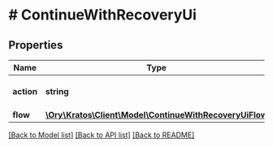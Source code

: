 # # ContinueWithRecoveryUi

## Properties

Name | Type | Description | Notes
------------ | ------------- | ------------- | -------------
**action** | **string** | Action will always be &#x60;show_recovery_ui&#x60; show_recovery_ui ContinueWithActionShowRecoveryUIString |
**flow** | [**\Ory\Kratos\Client\Model\ContinueWithRecoveryUiFlow**](ContinueWithRecoveryUiFlow.md) |  |

[[Back to Model list]](../../README.md#models) [[Back to API list]](../../README.md#endpoints) [[Back to README]](../../README.md)
